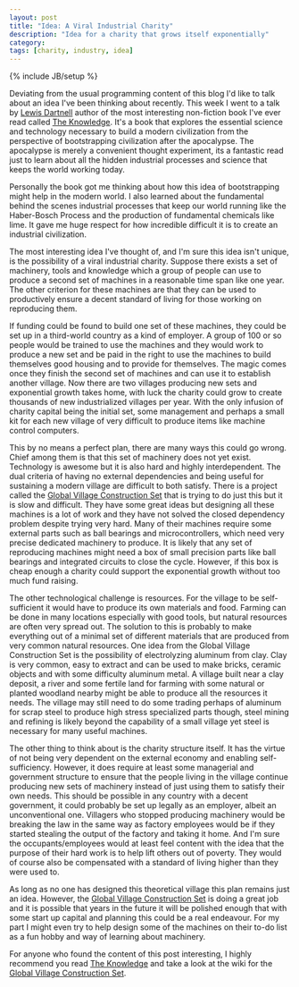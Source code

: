 ```yaml
---
layout: post
title: "Idea: A Viral Industrial Charity"
description: "Idea for a charity that grows itself exponentially"
category:
tags: [charity, industry, idea]
---
```

{% include JB/setup %}

Deviating from the usual programming content of this blog I'd like to talk about an idea I've been thinking about recently. This week I went to a talk by [Lewis Dartnell](http://lewisdartnell.com/en-gb/) author of the most interesting non-fiction book I've ever read called [The Knowledge](http://the-knowledge.org/en-gb/the-book/). It's a book that explores the essential science and technology necessary to build a modern civilization from the perspective of bootstrapping civilization after the apocalypse. The apocalypse is merely a convenient thought experiment, its a fantastic read just to learn about all the hidden industrial processes and science that keeps the world working today.

Personally the book got me thinking about how this idea of bootstrapping might help in the modern world. I also learned about the fundamental behind the scenes industrial processes that keep our world running like the Haber-Bosch Process and the production of fundamental chemicals like lime. It gave me huge respect for how incredible difficult it is to create an industrial civilization.

The most interesting idea I've thought of, and I'm sure this idea isn't unique, is the possibility of a viral industrial charity. Suppose there exists a set of machinery, tools and knowledge which a group of people can use to produce a second set of machines in a reasonable time span like one year. The other criterion for these machines are that they can be used to productively ensure a decent standard of living for those working on reproducing them.

If funding could be found to build one set of these machines, they could be set up in a third-world country as a kind of employer. A group of 100 or so people would be trained to use the machines and they would work to produce a new set and be paid in the right to use the machines to build themselves good housing and to provide for themselves. The magic comes once they finish the second set of machines and can use it to establish another village. Now there are two villages producing new sets and exponential growth takes home, with luck the charity could grow to create thousands of new industrialized villages per year. With the only infusion of charity capital being the initial set, some management and perhaps a small kit for each new village of very difficult to produce items like machine control computers.

This by no means a perfect plan, there are many ways this could go wrong. Chief among them is that this set of machinery does not yet exist. Technology is awesome but it is also hard and highly interdependent. The dual criteria of having no external dependencies and being useful for sustaining a modern village are difficult to both satisfy. There is a project called the [Global Village Construction Set](http://opensourceecology.org/wiki/Global_Village_Construction_Set) that is trying to do just this but it is slow and difficult. They have some great ideas but designing all these machines is a lot of work and they have not solved the closed dependency problem despite trying very hard. Many of their machines require some external parts such as ball bearings and microcontrollers, which need very precise dedicated machinery to produce. It is likely that any set of reproducing machines might need a box of small precision parts like ball bearings and integrated circuits to close the cycle. However, if this box is cheap enough a charity could support the exponential growth without too much fund raising.

The other technological challenge is resources. For the village to be self-sufficient it would have to produce its own materials and food. Farming can be done in many locations especially with good tools, but natural resources are often very spread out. The solution to this is probably to make everything out of a minimal set of different materials that are produced from very common natural resources. One idea from the Global Village Construction Set is the possibility of electrolyzing aluminum from clay. Clay is very common, easy to extract and can be used to make bricks, ceramic objects and with some difficulty aluminum metal. A village built near a clay deposit, a river and some fertile land for farming with some natural or planted woodland nearby might be able to produce all the resources it needs. The village may still need to do some trading perhaps of aluminum for scrap steel to produce high stress specialized parts though, steel mining and refining is likely beyond the capability of a small village yet steel is necessary for many useful machines.

The other thing to think about is the charity structure itself. It has the virtue of not being very dependent on the external economy and enabling self-sufficiency. However, it does require at least some managerial and government structure to ensure that the people living in the village continue producing new sets of machinery instead of just using them to satisfy their own needs. This should be possible in any country with a decent government, it could probably be set up legally as an employer, albeit an unconventional one. Villagers who stopped producing machinery would be breaking the law in the same way as factory employees would be if they started stealing the output of the factory and taking it home. And I'm sure the occupants/employees would at least feel content with the idea that the purpose of their hard work is to help lift others out of poverty. They would of course also be compensated with a standard of living higher than they were used to.

As long as no one has designed this theoretical village this plan remains just an idea. However, the [Global Village Construction Set](http://opensourceecology.org/wiki/Global_Village_Construction_Set) is doing a great job and it is possible that years in the future it will be polished enough that with some start up capital and planning this could be a real endeavour. For my part I might even try to help design some of the machines on their to-do list as a fun hobby and way of learning about machinery.

For anyone who found the content of this post interesting, I highly recommend you read [The Knowledge](http://the-knowledge.org/en-gb/the-book/) and take a look at the wiki for the [Global Village Construction Set](http://opensourceecology.org/wiki/Global_Village_Construction_Set).
